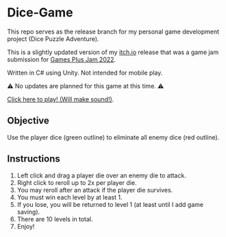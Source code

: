 # Dice-Game
This repo serves as the release branch for my personal game development project (Dice Puzzle Adventure).

This is a slightly updated version of my [itch.io](https://game-shenanigans.itch.io/dice-puzzle-adventure) release that was a game jam submission for [Games Plus Jam 2022](https://itch.io/jam/gamesplusjam2022).

Written in C# using Unity. Not intended for mobile play.

:warning: No updates are planned for this game at this time. :warning:

[Click here to play! (Will make sound!)](https://gphorvath.github.io/Dice-Game/).

## Objective
Use the player dice (green outline) to eliminate all enemy dice (red outline).

## Instructions
1. Left click and drag a player die over an enemy die to attack.
2. Right click to reroll up to 2x per player die.
3. You may reroll after an attack if the player die survives.
4. You must win each level by at least 1.
5. If you lose, you will be returned to level 1 (at least until I add game saving).
6. There are 10 levels in total.
7. Enjoy!
